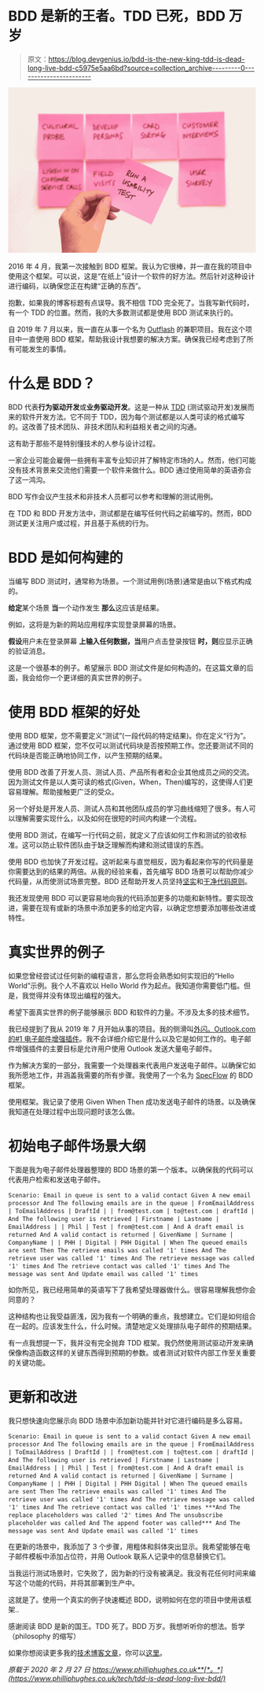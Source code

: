 # BDD 是新的王者。TDD 已死，BDD 万岁

> 原文：<https://blog.devgenius.io/bdd-is-the-new-king-tdd-is-dead-long-live-bdd-c5975e5aa6bd?source=collection_archive---------0----------------------->

![](img/7358d1888c0304edbf1e0a104d16ed46.png)

2016 年 4 月，我第一次接触到 BDD 框架。我认为它很棒，并一直在我的项目中使用这个框架。可以说，这是“在纸上”设计一个软件的好方法。然后针对这种设计进行编码，以确保您正在构建“正确的东西”。

抱歉，如果我的博客标题有点误导。我不相信 TDD 完全死了。当我写新代码时，有一个 TDD 的位置。然而，我的大多数测试都是使用 BDD 测试来执行的。

自 2019 年 7 月以来，我一直在从事一个名为 [Outflash](https://outflash.xyz/) 的兼职项目。我在这个项目中一直使用 BDD 框架。帮助我设计我想要的解决方案。确保我已经考虑到了所有可能发生的事情。

# 什么是 BDD？

BDD 代表**行为驱动开发**或**业务驱动开发**。这是一种从 [TDD](https://blog.testlodge.com/what-is-tdd/) (测试驱动开发)发展而来的软件开发方法。它不同于 TDD，因为每个测试都是以人类可读的格式编写的。这改善了技术团队、非技术团队和利益相关者之间的沟通。

这有助于那些不是特别懂技术的人参与设计过程。

一家企业可能会雇佣一些拥有丰富专业知识并了解特定市场的人。然而，他们可能没有技术背景来交流他们需要一个软件来做什么。BDD 通过使用简单的英语弥合了这一鸿沟。

BDD 写作会议产生技术和非技术人员都可以参考和理解的测试用例。

在 TDD 和 BDD 开发方法中，测试都是在编写任何代码之前编写的。然而，BDD 测试更关注用户或过程，并且基于系统的行为。

# BDD 是如何构建的

当编写 BDD 测试时，通常称为场景。一个测试用例(场景)通常是由以下格式构成的。

**给定**某个场景
**当**一个动作发生
**那么**这应该是结果。

例如，这将是为新的网站应用程序实现登录屏幕的场景。

**假设**用户未在登录屏幕
**上输入任何数据，当**用户点击登录按钮
**时，则**应显示正确的验证消息。

这是一个很基本的例子。希望展示 BDD 测试文件是如何构造的。在这篇文章的后面，我会给你一个更详细的真实世界的例子。

# 使用 BDD 框架的好处

使用 BDD 框架，您不需要定义“测试”(一段代码的特定结果)。你在定义“行为”。通过使用 BDD 框架，您不仅可以测试代码块是否按预期工作。您还要测试不同的代码块是否能正确地协同工作，以产生预期的结果。

使用 BDD 改善了开发人员、测试人员、产品所有者和企业其他成员之间的交流。因为测试文件是以人类可读的格式(Given，When，Then)编写的，这使得人们更容易理解。帮助接触更广泛的受众。

另一个好处是开发人员、测试人员和其他团队成员的学习曲线缩短了很多。有人可以理解需要实现什么，以及如何在很短的时间内构建一个流程。

使用 BDD 测试，在编写一行代码之前，就定义了应该如何工作和测试的验收标准。这可以防止软件团队由于缺乏理解而构建和测试错误的东西。

使用 BDD 也加快了开发过程。这听起来与直觉相反，因为看起来你写的代码量是你需要达到的结果的两倍。从我的经验来看，首先编写 BDD 场景可以帮助你减少代码量，从而使测试场景完整。BDD 还帮助开发人员坚持[坚实](https://scotch.io/bar-talk/s-o-l-i-d-the-first-five-principles-of-object-oriented-design)和[干净代码原则](https://simpleprogrammer.com/clean-code-principles-better-programmer/)。

我还发现使用 BDD 可以更容易地向我的代码添加更多的功能和新特性。要实现改进，需要在现有或新的场景中添加更多的给定内容，以确定您想要添加哪些改进或特性。

# 真实世界的例子

如果您曾经尝试过任何新的编程语言，那么您将会熟悉如何实现旧的“Hello World”示例。我个人不喜欢以 Hello World 作为起点。我知道你需要低门槛。但是，我觉得并没有体现出编程的强大。

希望下面真实世界的例子能够展示 BDD 和软件的力量。不涉及太多的技术细节。

我已经提到了我从 2019 年 7 月开始从事的项目。我的侧滑叫[外闪。Outlook.com 的#1 电子邮件增强插件](https://outflash.xyz/)。我不会详细介绍它是什么以及它是如何工作的。电子邮件增强插件的主要目标是允许用户使用 Outlook 发送大量电子邮件。

作为解决方案的一部分，我需要一个处理器来代表用户发送电子邮件。以确保它如我所愿地工作，并涵盖我需要的所有步骤。我使用了一个名为 [SpecFlow](https://specflow.org/) 的 BDD 框架。

使用框架。我记录了使用 Given When Then 成功发送电子邮件的场景。以及确保我知道在处理过程中出现问题时该怎么做。

# 初始电子邮件场景大纲

下面是我为电子邮件处理器整理的 BDD 场景的第一个版本。以确保我的代码可以代表用户检索和发送电子邮件。

```
Scenario: Email in queue is sent to a valid contact Given A new email processor And The following emails are in the queue | FromEmailAddress | ToEmailAddress | DraftId | | from@test.com | to@test.com | draftId | And The following user is retrieved | Firstname | Lastname | EmailAddress | | Phil | Test | from@test.com | And A draft email is returned And A valid contact is returned | GivenName | Surname | CompanyName | | PHH | Digital | PHH Digital | When The queued emails are sent Then The retrieve emails was called '1' times And The retrieve user was called '1' times And The retrieve message was called '1' times And The retrieve contact was called '1' times And The message was sent And Update email was called '1' times
```

如你所见，我已经用简单的英语写下了我希望处理器做什么。很容易理解我想你会同意的？

这种结构也让我受益匪浅，因为我有一个明确的重点，我想建立。它们是如何组合在一起的。应该发生什么，什么时候。清楚地定义处理排队电子邮件的预期结果。

有一点我想提一下，我并没有完全抛弃 TDD 框架。我仍然使用测试驱动开发来确保像构造函数这样的关键东西得到预期的参数。或者测试对软件内部工作至关重要的关键功能。

# 更新和改进

我只想快速向您展示向 BDD 场景中添加新功能并针对它进行编码是多么容易。

```
Scenario: Email in queue is sent to a valid contact Given A new email processor And The following emails are in the queue | FromEmailAddress | ToEmailAddress | DraftId | | from@test.com | to@test.com | draftId | And The following user is retrieved | Firstname | Lastname | EmailAddress | | Phil | Test | from@test.com | And A draft email is returned And A valid contact is returned | GivenName | Surname | CompanyName | | PHH | Digital | PHH Digital | When The queued emails are sent Then The retrieve emails was called '1' times And The retrieve user was called '1' times And The retrieve message was called '1' times And The retrieve contact was called '1' times ***And The replace placeholders was called '2' times And The unsubscribe placeholder was called And The append footer was called*** And The message was sent And Update email was called '1' times
```

在更新的场景中，我添加了 3 个步骤，用粗体和斜体突出显示。我希望能够在电子邮件模板中添加占位符，并用 Outlook 联系人记录中的信息替换它们。

当我运行测试场景时，它失败了，因为新的行没有被满足。我没有花任何时间来编写这个功能的代码，并将其部署到生产中。

这就是了。使用一个真实的例子快速概述 BDD，说明如何在您的项目中使用该框架..

感谢阅读 BDD 是新的国王。TDD 死了。BDD 万岁。我想听听你的想法。哲学（philosophy 的缩写）

如果你想阅读更多我的[技术博客文章](https://www.philliphughes.co.uk/category/tech/)，你可以[这里](https://www.philliphughes.co.uk/category/tech/)。

*原载于 2020 年 2 月 27 日 https://www.philliphughes.co.uk**[*。*](https://www.philliphughes.co.uk/tech/tdd-is-dead-long-live-bdd/)*